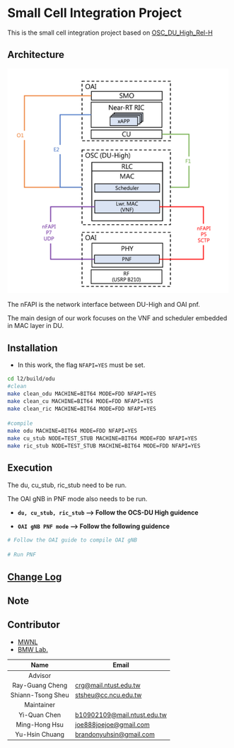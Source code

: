 # Small Cell Integration Project
This is the small cell integration project based on [OSC_DU_High_Rel-H](https://docs.o-ran-sc.org/projects/o-ran-sc-o-du-l2/en/latest/overview.html)


## Architecture
<img src="graph/architecture.png" alt="drawing" width="500"/>

The nFAPI is the network interface between DU-High and OAI pnf.

The main design of our work focuses on the VNF and scheduler embedded in MAC layer in DU.

## Installation
* In this work, the flag `NFAPI=YES` must be set.

```sh
cd l2/build/odu
#clean
make clean_odu MACHINE=BIT64 MODE=FDD NFAPI=YES
make clean_cu MACHINE=BIT64 MODE=FDD NFAPI=YES
make clean_ric MACHINE=BIT64 MODE=FDD NFAPI=YES

#compile
make odu MACHINE=BIT64 MODE=FDD NFAPI=YES
make cu_stub NODE=TEST_STUB MACHINE=BIT64 MODE=FDD NFAPI=YES
make ric_stub NODE=TEST_STUB MACHINE=BIT64 MODE=FDD NFAPI=YES
```

## Execution
The du, cu_stub, ric_stub need to be run.

The OAI gNB in PNF mode also needs to be run. 

* **`du, cu_stub, ric_stub` --> Follow the OCS-DU High guidence**

* **`OAI gNB PNF mode` --> Follow the following guidence**
```sh
# Follow the OAI guide to compile OAI gNB

# Run PNF
```

## [Change Log](./CHANGELOG.md)


## Note

## Contributor
* [MWNL](https://mwnl.ce.ncu.edu.tw)
* [BMW Lab.](https://sites.google.com/view/bmw-lab/home)

| Name               | Email                        |
|  :---------------: | ---------------------------  |
| Advisor            |                              |
| Ray-Guang Cheng    | crg@mail.ntust.edu.tw        |
| Shiann-Tsong Sheu  | stsheu@cc.ncu.edu.tw         |
| Maintainer         |                              |
| Yi-Quan Chen       | b10902109@mail.ntust.edu.tw  |
| Ming-Hong Hsu      | joe888joejoe@gmail.com       |
| Yu-Hsin Chuang     | brandonyuhsin@gmail.com      |


